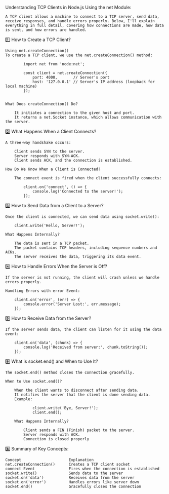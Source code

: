 Understanding TCP Clients in Node.js Using the net Module:

    A TCP client allows a machine to connect to a TCP server, send data, receive responses, and handle errors properly. Below, I'll explain everything in full detail, covering how connections are made, how data is sent, and how errors are handled.

1️⃣ How to Create a TCP Client?

    Using net.createConnection()
    To create a TCP client, we use the net.createConnection() method:

            import net from 'node:net';

            const client = net.createConnection({
                port: 4000,       // Server's port
                host: '127.0.0.1' // Server's IP address (loopback for local machine)
            });


    What Does createConnection() Do?

        It initiates a connection to the given host and port.
        It returns a net.Socket instance, which allows communication with the server.


2️⃣ What Happens When a Client Connects?

    A three-way handshake occurs:

        Client sends SYN to the server.
        Server responds with SYN-ACK.
        Client sends ACK, and the connection is established.

    How Do We Know When a Client is Connected?

        The connect event is fired when the client successfully connects:

            client.on('connect', () => {
                console.log('Connected to the server!');
            });


3️⃣ How to Send Data from a Client to a Server?

    Once the client is connected, we can send data using socket.write():

        client.write('Hello, Server!');

    What Happens Internally?

        The data is sent in a TCP packet.
        The packet contains TCP headers, including sequence numbers and ACKs.
        The server receives the data, triggering its data event.


4️⃣ How to Handle Errors When the Server is Off?

    If the server is not running, the client will crash unless we handle errors properly.

    Handling Errors with error Event:

        client.on('error', (err) => {
            console.error('Server Lost:', err.message);
        });


5️⃣ How to Receive Data from the Server?

    If the server sends data, the client can listen for it using the data event:

        client.on('data', (chunk) => {
            console.log('Received from server:', chunk.toString());
        });


6️⃣ What is socket.end() and When to Use It?

    The socket.end() method closes the connection gracefully.

    When to Use socket.end()?

        When the client wants to disconnect after sending data.
        It notifies the server that the client is done sending data.
        Example:

                client.write('Bye, Server!');
                client.end();

        What Happens Internally?

            Client sends a FIN (Finish) packet to the server.
            Server responds with ACK.
            Connection is closed properly


8️⃣ Summary of Key Concepts:

    Concept	                    Explanation
    net.createConnection()	    Creates a TCP client socket
    connect Event	            Fires when the connection is established
    socket.write()	            Sends data to the server
    socket.on('data')	        Receives data from the server
    socket.on('error')	        Handles errors like server down
    socket.end()	            Gracefully closes the connection
